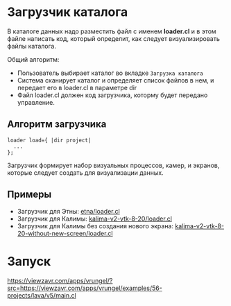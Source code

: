 # Загрузчик каталога

В каталоге данных надо разместить файл с именем **loader.cl** и в этом файле написать код, который определит, как следует визуализировать файлы каталога.

Общий алгоритм:
* Пользователь выбирает каталог во вкладке `Загрузка каталога`
* Система сканирует каталог и определяет список файлов в нем, и передает его в loader.cl в параметре dir
* Файл loader.cl должен код загрузчика, которму будет передано управление.

## Алгоритм загрузчика

```
loader load={ |dir project|
  ...
};
```

Загрузчик формирует набор визуальных процессов, камер, и экранов, которые следует создать для визуализации данных.

## Примеры
* Загрузчик для Этны: [etna/loader.cl](etna/loader.cl)
* Загрузчик для Калимы: [kalima-v2-vtk-8-20/loader.cl](kalima-v2-vtk-8-20/loader.cl)
* Загрузчик для Калимы без создания нового экрана: [kalima-v2-vtk-8-20-without-new-screen/loader.cl](kalima-v2-vtk-8-20-without-new-screen/loader.cl)

# Запуск

https://viewzavr.com/apps/vrungel/?src=https://viewzavr.com/apps/vrungel/examples/56-projects/lava/v5/main.cl 
